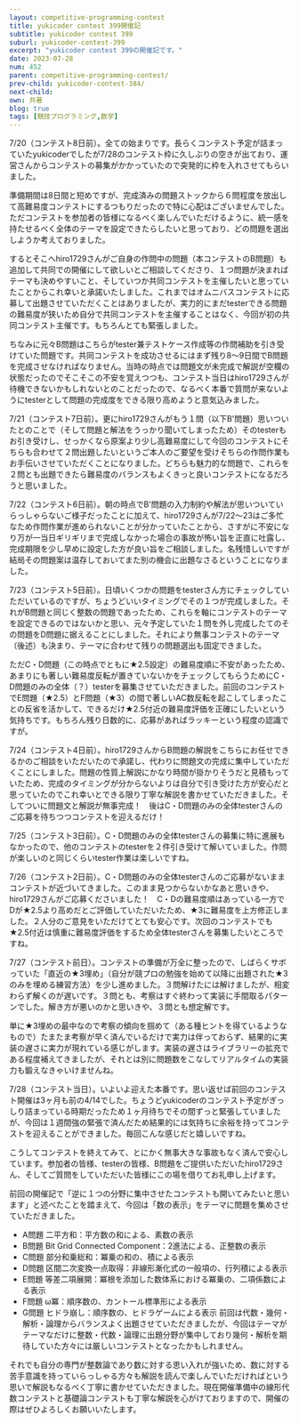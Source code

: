 ```yaml
---
layout: competitive-programming-contest
title: yukicoder contest 399開催記
subtitle: yukicoder contest 399
suburl: yukicoder-contest-399
excerpt: "yukicoder contest 399の開催記です。"
date: 2023-07-28
num: 452
parent: competitive-programming-contest/
prev-child: yukicoder-contest-384/
next-child: 
own: 共著
blog: true
tags: [競技プログラミング,数学]
---
```


7/20（コンテスト8日前）。全ての始まりです。長らくコンテスト予定が詰まっていたyukicoderでしたが7/28のコンテスト枠に久しぶりの空きが出ており、運営さんからコンテストの募集がかかっていたので突発的に枠を入れさせてもらいました。

準備期間は8日間と短めですが、完成済みの問題ストックから６問程度を放出して高難易度コンテストにするつもりだったので特に心配はございませんでした。ただコンテストを参加者の皆様になるべく楽しんでいただけるように、統一感を持たせるべく全体のテーマを設定できたらしたいと思っており、どの問題を選出しようか考えておりました。

するとそこへhiro1729さんがご自身の作問中の問題（本コンテストのB問題）も追加して共同での開催にして欲しいとご相談してくださり、１つ問題が決まればテーマも決めやすいこと、そしていつか共同コンテストを主催したいと思っていたことからこれ幸いと承諾いたしました。これまではオムニバスコンテストに応募して出題させていただくことはありましたが、実力的にまだtesterできる問題の難易度が狭いため自分で共同コンテストを主催することはなく、今回が初の共同コンテスト主催です。もちろんとても緊張しました。

ちなみに元々B問題はこちらがtester兼テストケース作成等の作問補助を引き受けていた問題です。共同コンテストを成功させるにはまず残り8～9日間でB問題を完成させなければなりません。当時の時点では問題文が未完成で解説が空欄の状態だったのでそこそこの不安を覚えつつも、コンテスト当日はhiro1729さんが待機できないかもしれないとのことだったので、なるべく本番で質問が来ないようにtesterとして問題の完成度をできる限り高めようと意気込みました。


7/21（コンテスト7日前）。更にhiro1729さんがもう１問（以下B'問題）思いついたとのことで（そして問題と解法をうっかり聞いてしまったため）そのtesterもお引き受けし、せっかくなら原案より少し高難易度にして今回のコンテストにそちらも合わせて２問出題したいというご本人のご要望を受けそちらの作問作業もお手伝いさせていただくことになりました。どちらも魅力的な問題で、これらを２問とも出題できたら難易度のバランスもよくきっと良いコンテストになるだろうと思いました。


7/22（コンテスト6日前）。朝の時点でB'問題の入力制約や解法が思いついていらっしゃらないご様子だったことに加えて、hiro1729さんが7/22～23はご多忙なため作問作業が進められないことが分かっていたことから、さすがに不安になり万が一当日ギリギリまで完成しなかった場合の事故が怖い旨を正直に吐露し、完成期限を少し早めに設定した方が良い旨をご相談しました。名残惜しいですが結局その問題案は温存しておいてまた別の機会に出題なさるということになりました。


7/23（コンテスト5日前）。日頃いくつかの問題をtesterさん方にチェックしていただいているのですが、ちょうどいいタイミングでその１つが完成しました。それがB問題と同じく整数の問題であったため、これらを軸にコンテストのテーマを設定できるのではないかと思い、元々予定していた１問を外し完成したてのその問題をD問題に据えることにしました。それにより無事コンテストのテーマ（後述）も決まり、テーマに合わせて残りの問題選出も固定できました。

ただC・D問題（この時点でともに★2.5設定）の難易度順に不安があったため、あまりにも著しい難易度反転が置きていないかをチェックしてもらうためにC・D問題のみの全体（？）testerを募集させていただきました。前回のコンテストでE問題（★2.5）とF問題（★3）の間で著しいAC数反転を起こしてしまったことの反省を活かして、できるだけ★2.5付近の難易度評価を正確にしたいという気持ちです。もちろん残り日数的に、応募があればラッキーという程度の認識ですが。


7/24（コンテスト4日前）。hiro1729さんからB問題の解説をこちらにお任せできるかのご相談をいただいたので承諾し、代わりに問題文の完成に集中していただくことにしました。問題の性質上解説にかなり時間が掛かりそうだと見積もっていたため、完成のタイミングが分からないよりは自分で引き受けた方が安心だと思っていたのでこれ幸いとできる限り丁寧な解説を書かせていただきました。そしてついに問題文と解説が無事完成！　後はC・D問題のみの全体testerさんのご応募を待ちつつコンテストを迎えるだけ！


7/25（コンテスト3日前）。C・D問題のみの全体testerさんの募集に特に進展もなかったので、他のコンテストのtesterを２件引き受けて解いていました。作問が楽しいのと同じくらいtester作業は楽しいですね。


7/26（コンテスト2日前）。C・D問題のみの全体testerさんのご応募がないままコンテストが近づいてきました。このまま見つからないかなあと思いきや、hiro1729さんがご応募くださいました！　C・Dの難易度順はあっている一方でDが★2.5より高めだとご評価していただいたため、★3に難易度を上方修正しました。２人分のご意見をいただけてとても安心です。次回のコンテストでも★2.5付近は慎重に難易度評価をするため全体testerさんを募集したいところですね。


7/27（コンテスト前日）。コンテストの準備が万全に整ったので、しばらくサボっていた「直近の★3埋め」（自分が競プロの勉強を始めて以降に出題された★3のみを埋める練習方法）を少し進めました。３問解けたには解けましたが、相変わらず解くのが遅いです。３問とも、考察はすぐ終わって実装に手間取るパターンでした。解き方が悪いのかと思いきや、３問とも想定解です。

単に★3埋めの最中なので考察の傾向を掴めて（ある種ヒントを得ているようなもので）たまたま考察が早く済んでいるだけで実力は伴っておらず、結果的に実装の遅さに実力が現れている感じがします。実装の遅さはライブラリーの拡充である程度補えてきましたが、それとは別に問題数をこなしてリアルタイムの実装力も鍛えなきゃいけませんね。


7/28（コンテスト当日）。いよいよ迎えた本番です。思い返せば前回のコンテスト開催は3ヶ月も前の4/14でした。ちょうどyukicoderのコンテスト予定がぎっしり詰まっている時期だったため１ヶ月待ちでその間ずっと緊張していましたが、今回は１週間強の緊張で済んだため結果的には気持ちに余裕を持ってコンテストを迎えることができました。毎回こんな感じだと嬉しいですね。

こうしてコンテストを終えてみて、とにかく無事大きな事故もなく済んで安心しています。参加者の皆様、testerの皆様、B問題をご提供いただいたhiro1729さん、そしてご質問をしていただいた皆様にこの場を借りてお礼申し上げます。

前回の開催記で「逆に１つの分野に集中させたコンテストも開いてみたいと思います」と述べたことを踏まえて、今回は「数の表示」をテーマに問題を集めさせていただきました。
- A問題 二平方和：平方数の和による、素数の表示
- B問題 Bit Grid Connected Component：$2$進法による、正整数の表示
- C問題 部分和乗総和：冪乗の和の、積による表示
- D問題 区間二次変換一点取得：非線形漸化式の一般項の、行列積による表示
- E問題 等差二項展開：冪根を添加した数体系における冪乗の、二項係数による表示
- F問題 ω冪：順序数の、カントール標準形による表示
- G問題 ヒドラ崩し：順序数の、ヒドラゲームによる表示
前回は代数・幾何・解析・論理からバランスよく出題させていただきましたが、今回はテーマがテーマなだけに整数・代数・論理に出題分野が集中しており幾何・解析を期待していた方々には厳しいコンテストとなったかもしれません。

それでも自分の専門が整数論であり数に対する思い入れが強いため、数に対する苦手意識を持っていらっしゃる方々も解説を読んで楽しんでいただければという思いで解説もなるべく丁寧に書かせていただきました。現在開催準備中の線形代数コンテストと基礎論コンテストも丁寧な解説を心がけておりますので、開催の際はぜひよろしくお願いいたします。
